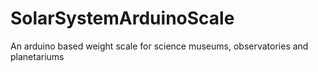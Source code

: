 # SolarSystemArduinoScale
An arduino based weight scale for science museums, observatories and planetariums
